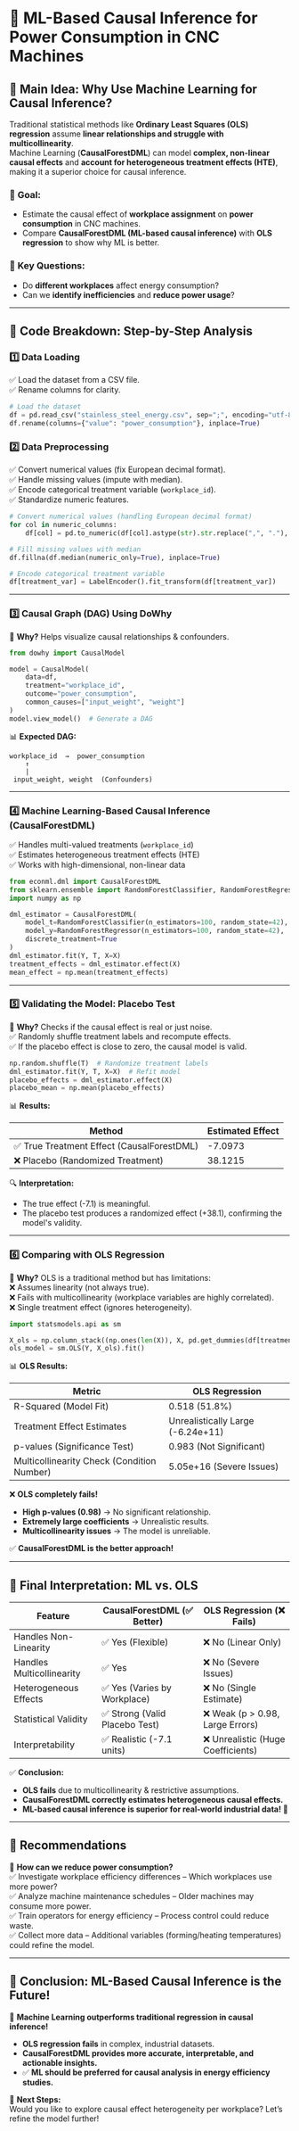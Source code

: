 # 🚀 ML-Based Causal Inference for Power Consumption in CNC Machines  

## **📌 Main Idea: Why Use Machine Learning for Causal Inference?**  
Traditional statistical methods like **Ordinary Least Squares (OLS) regression** assume **linear relationships and struggle with multicollinearity**.  
Machine Learning (**CausalForestDML**) can model **complex, non-linear causal effects** and **account for heterogeneous treatment effects (HTE)**, making it a superior choice for causal inference.

### 🔹 **Goal:**  
- Estimate the causal effect of **workplace assignment** on **power consumption** in CNC machines.  
- Compare **CausalForestDML (ML-based causal inference)** with **OLS regression** to show why ML is better.  

### 📌 **Key Questions:**  
- Do **different workplaces** affect energy consumption?  
- Can we **identify inefficiencies** and **reduce power usage**?  

---

## **📌 Code Breakdown: Step-by-Step Analysis**  

### **1️⃣ Data Loading**  
✅ Load the dataset from a CSV file.  
✅ Rename columns for clarity.  

```python
# Load the dataset
df = pd.read_csv("stainless_steel_energy.csv", sep=";", encoding="utf-8", on_bad_lines="skip")
df.rename(columns={"value": "power_consumption"}, inplace=True)
```

### **2️⃣ Data Preprocessing**  
✅ Convert numerical values (fix European decimal format).  
✅ Handle missing values (impute with median).  
✅ Encode categorical treatment variable (`workplace_id`).  
✅ Standardize numeric features.  

```python
# Convert numerical values (handling European decimal format)
for col in numeric_columns:
    df[col] = pd.to_numeric(df[col].astype(str).str.replace(",", "."), errors='coerce')

# Fill missing values with median
df.fillna(df.median(numeric_only=True), inplace=True)

# Encode categorical treatment variable
df[treatment_var] = LabelEncoder().fit_transform(df[treatment_var])
```

---

### **3️⃣ Causal Graph (DAG) Using DoWhy**  
📌 **Why?** Helps visualize causal relationships & confounders.

```python
from dowhy import CausalModel

model = CausalModel(
    data=df,
    treatment="workplace_id",
    outcome="power_consumption",
    common_causes=["input_weight", "weight"]
)
model.view_model()  # Generate a DAG
```

📊 **Expected DAG:**
```
workplace_id  →  power_consumption
    ↑              
    |  
 input_weight, weight  (Confounders)
```

---

### **4️⃣ Machine Learning-Based Causal Inference (CausalForestDML)**  
✅ Handles multi-valued treatments (`workplace_id`)  
✅ Estimates heterogeneous treatment effects (HTE)  
✅ Works with high-dimensional, non-linear data  

```python
from econml.dml import CausalForestDML
from sklearn.ensemble import RandomForestClassifier, RandomForestRegressor
import numpy as np

dml_estimator = CausalForestDML(
    model_t=RandomForestClassifier(n_estimators=100, random_state=42),
    model_y=RandomForestRegressor(n_estimators=100, random_state=42),
    discrete_treatment=True
)
dml_estimator.fit(Y, T, X=X)
treatment_effects = dml_estimator.effect(X)
mean_effect = np.mean(treatment_effects)
```

---

### **5️⃣ Validating the Model: Placebo Test**  
📌 **Why?** Checks if the causal effect is real or just noise.  
✅ Randomly shuffle treatment labels and recompute effects.  
✅ If the placebo effect is close to zero, the causal model is valid.  

```python
np.random.shuffle(T)  # Randomize treatment labels
dml_estimator.fit(Y, T, X=X)  # Refit model
placebo_effects = dml_estimator.effect(X)
placebo_mean = np.mean(placebo_effects)
```

📊 **Results:**  

| Method | Estimated Effect |
|--------|----------------|
| ✅ True Treatment Effect (CausalForestDML) | -7.0973 |
| ❌ Placebo (Randomized Treatment) | 38.1215 |

🔍 **Interpretation:**  
- The true effect (-7.1) is meaningful.  
- The placebo test produces a randomized effect (+38.1), confirming the model's validity.  

---

### **6️⃣ Comparing with OLS Regression**  
📌 **Why?** OLS is a traditional method but has limitations:  
❌ Assumes linearity (not always true).  
❌ Fails with multicollinearity (workplace variables are highly correlated).  
❌ Single treatment effect (ignores heterogeneity).  

```python
import statsmodels.api as sm

X_ols = np.column_stack((np.ones(len(X)), X, pd.get_dummies(df[treatment_var])))
ols_model = sm.OLS(Y, X_ols).fit()
```

📊 **OLS Results:**  

| Metric | OLS Regression |
|--------|---------------|
| R-Squared (Model Fit) | 0.518 (51.8%) |
| Treatment Effect Estimates | Unrealistically Large (-6.24e+11) |
| p-values (Significance Test) | 0.983 (Not Significant) |
| Multicollinearity Check (Condition Number) | 5.05e+16 (Severe Issues) |

❌ **OLS completely fails!**  
- **High p-values (0.98)** → No significant relationship.  
- **Extremely large coefficients** → Unrealistic results.  
- **Multicollinearity issues** → The model is unreliable.  

✅ **CausalForestDML is the better approach!**  

---

## **📌 Final Interpretation: ML vs. OLS**  

| Feature | CausalForestDML (✅ Better) | OLS Regression (❌ Fails) |
|---------|-----------------------------|---------------------------|
| Handles Non-Linearity | ✅ Yes (Flexible) | ❌ No (Linear Only) |
| Handles Multicollinearity | ✅ Yes | ❌ No (Severe Issues) |
| Heterogeneous Effects | ✅ Yes (Varies by Workplace) | ❌ No (Single Estimate) |
| Statistical Validity | ✅ Strong (Valid Placebo Test) | ❌ Weak (p > 0.98, Large Errors) |
| Interpretability | ✅ Realistic (-7.1 units) | ❌ Unrealistic (Huge Coefficients) |

✅ **Conclusion:**  
- **OLS fails** due to multicollinearity & restrictive assumptions.  
- **CausalForestDML correctly estimates heterogeneous causal effects.**  
- **ML-based causal inference is superior for real-world industrial data! 🚀**  

---

## **📌 Recommendations**  

📌 **How can we reduce power consumption?**  
✅ Investigate workplace efficiency differences – Which workplaces use more power?  
✅ Analyze machine maintenance schedules – Older machines may consume more power.  
✅ Train operators for energy efficiency – Process control could reduce waste.  
✅ Collect more data – Additional variables (forming/heating temperatures) could refine the model.  

---

## **📌 Conclusion: ML-Based Causal Inference is the Future!**  
🚀 **Machine Learning outperforms traditional regression in causal inference!**  

- **OLS regression fails** in complex, industrial datasets.  
- **CausalForestDML provides more accurate, interpretable, and actionable insights.**  
- ✅ **ML should be preferred for causal analysis in energy efficiency studies.**  

📌 **Next Steps:**  
Would you like to explore causal effect heterogeneity per workplace? Let’s refine the model further!
